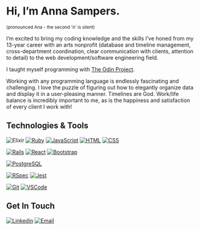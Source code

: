 # Hi, I’m Anna Sampers.
<sup>(pronounced Ana - the second 'n' is silent)</sup>

I’m excited to bring my coding knowledge and the skills I’ve honed from my 13-year career with an arts nonprofit (database and timeline management, cross-department coordination, clear communication with clients, attention to detail) to the web development/software engineering field. 

I taught myself programming with [The Odin Project](https://www.theodinproject.com/paths/full-stack-ruby-on-rails). 

Working with any programming language is endlessly fascinating and challenging. I love the puzzle of figuring out how to elegantly organize data and display it in a user-pleasing manner. Timelines are God. Work/life balance is incredibly important to me, as is the happiness and satisfaction of every client I work with!

## Technologies & Tools
![Elixir](https://img.shields.io/badge/elixir-%234B275F.svg?style=for-the-badge&logo=elixir&logoColor=white)
[![Ruby](https://img.shields.io/badge/-Ruby-000?style=for-the-badge&logo=ruby&logoColor=CC342D)](#)
[![JavaScript](https://img.shields.io/badge/-JavaScript-000?style=for-the-badge&logo=javascript&logoColor=F7DF1E)](#)
[![HTML](https://img.shields.io/badge/-HTML-000?style=for-the-badge&logo=html5&logoColor=E34F26)](#)
[![CSS](https://img.shields.io/badge/-CSS-000?style=for-the-badge&logo=css3&logoColor=1572B6)](#)

[![Rails](https://img.shields.io/badge/-Ruby_on_Rails-000?style=for-the-badge&logo=ruby-on-rails&logoColor=CC0000)](#)
[![React](https://img.shields.io/badge/-React-000?style=for-the-badge&logo=react&logoColor=61DAFB)](#)
[![Bootstrap](https://img.shields.io/badge/-Bootstrap-000?style=for-the-badge&logo=bootstrap&logoColor=7952B3)](#)

[![PostgreSQL](https://img.shields.io/badge/-PostgreSQL-000?style=for-the-badge&logo=postgresql&logoColor=4169E1)](#)

[![RSpec](https://img.shields.io/badge/-RSpec-000?style=for-the-badge&logo=rspec&logoColor=white)](#) [![Jest](https://img.shields.io/badge/-Jest-000?style=for-the-badge&logo=jest&logoColor=C21325)](#)  


[![Git](https://img.shields.io/badge/-Git-000?style=for-the-badge&logo=git&logoColor=F05032)](#)
[![VSCode](https://img.shields.io/badge/-VSCode-000?style=for-the-badge&logo=visual-studio-code&logoColor=007ACC)](#)

## Get In Touch
[![Linkedin](https://img.shields.io/badge/-Anna_Sampers-000?style=for-the-badge&logo=linkedin&logoColor=azure&color=0A66C2)](https://www.linkedin.com/in/anna-sampers/) 
[![Email](https://img.shields.io/badge/-Anna_Sampers-000?style=for-the-badge&logo=gmail&logoColor=azure&color=EA4335)](mailto:annasampers@gmail.com)

